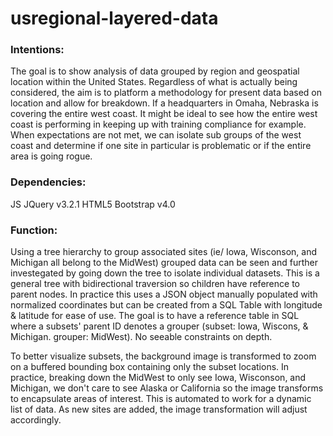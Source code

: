 # usregional-layered-data

### Intentions:
The goal is to show analysis of data grouped by region and geospatial location within the United States. Regardless of what is actually being considered, the aim is to platform a methodology for present data based on location and allow for breakdown. If a headquarters in Omaha, Nebraska is covering the entire west coast. It might be ideal to see how the entire west coast is performing in keeping up with training compliance for example. When expectations are not met, we can isolate sub groups of the west coast and determine if one site in particular is problematic or if the entire area is going rogue. 

### Dependencies:
JS
JQuery v3.2.1
HTML5
Bootstrap v4.0

### Function:
Using a tree hierarchy to group associated sites (ie/ Iowa, Wisconson, and Michigan all belong to the MidWest) grouped data can be seen and further investegated by going down the tree to isolate individual datasets. This is a general tree with bidirectional traversion so children have reference to parent nodes. In practice this uses a JSON object manually populated with normalized coordinates but can be created from a SQL Table with longitude & latitude for ease of use. The goal is to have a reference table in SQL where a subsets' parent ID denotes a grouper (subset: Iowa, Wiscons, & Michigan. grouper: MidWest). No seeable constraints on depth.

To better visualize subsets, the background image is transformed to zoom on a buffered bounding box containing only the subset locations. In practice, breaking down the MidWest to only see Iowa, Wisconson, and Michigan, we don't care to see Alaska or California so the image transforms to encapsulate areas of interest. This is automated to work for a dynamic list of data. As new sites are added, the image transformation will adjust accordingly.
